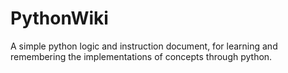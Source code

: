 # PythonWiki
A simple python logic and instruction document, for learning and remembering the implementations of concepts through python.
